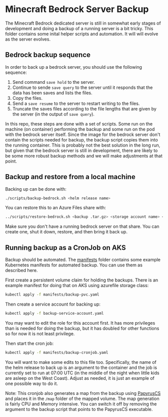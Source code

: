 # Minecraft Bedrock Server Backup

The Minecraft Bedrock dedicated server is still in somewhat early stages of development and doing a backup of a running server is a bit tricky. This folder contains some inital helper scripts and automation. It will will evolve as the server evolves.

## Bedrock backup sequence

In order to back up a bedrock server, you should use the following sequence:

1. Send command `save hold` to the server.
1. Continue to sende `save query` to the server until it responds that the data has been saves and lists the files.
1. Copy the files.
1. Send a `save resume` to the server to restart writing to the files. 
1. Truncate the saves files according to the file lengths that are given by the server (in the output of `save query`).

In this repo, these steps are done with a set of scripts. Some run on the machine (on container) performing the backup and some run on the pod with the bedrock server itself. Since the image for the bedrock server don't contain the scripts needed for backup, the backup script copies them into the running container. This is probably not the best solution in the long run, but given that the bedrock server is still in development, there are likely to be some more robust backup methods and we will make adjustments at that point.

## Backup and restore from a local machine

Backing up can be done with:

```bash
./scripts/backup-bedrock.sh <helm release name>
```

You can restore this to an Azure Files share with:

```bash
../scripts/restore-bedrock.sh <backup .tar.gz> <storage account name> <share name>
```

Make sure you don't have a running bedrock server on that share. You can create one, shut it down, restore, and then bring it back up.

## Running backup as a CronJob on AKS

Backup should be automated. The [manifests](manifests/) folder contains some example Kubernetes manifests for automated backup. You can use them as described here.

First create a persistent volume claim for holding the backups. There is an example manifest for doing that on AKS using azurefile storage class:

```bash
kubectl apply -f manifests/backup-pvc.yaml
```

Then create a service account for backing up:

```bash
kubectl apply -f backup-service-account.yaml
```

You may want to edit the role for this account first. It has more privileges than is needed for doing the backup, but it has doubled for other functions so for now it is not least privilege. 

Then start the cron job:

```bash
kubectl apply -f manifests/backup-cronjob.yaml
```

You will want to make some edits to this file too. Specifically, the name of the helm release to back up is an argument to the container and the job is currently set to run at 07:00 UTC (in the middle of the night when little kids are asleep on the West Coast). Adjust as needed, it is just an example of one possible way to do it.

Note: This cronjob also generates a map from the backup using [PapyrusCS](https://github.com/mjungnickel18/papyruscs) and places it in the `/map` folder of the mapped volume. The map generation is fairly CPU and Memory intensive. You can switch it off by removing the argument to the backup script that points to the PapyrusCS executable.